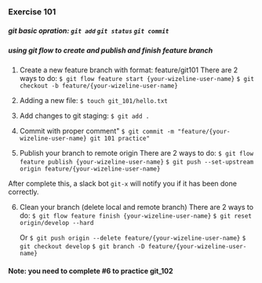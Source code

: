 ### Exercise 101 
##### git basic opration: `git add` `git status` `git commit`
##### using git flow to create and publish and finish feature branch


1. Create a new feature branch with format: feature/git101
	There are 2 ways to do:
	```$ git flow feature start {your-wizeline-user-name}```
	```$ git checkout -b feature/{your-wizeline-user-name}```

2. Adding a new file:
	```$ touch git_101/hello.txt```

3. Add changes to git staging:
	```$ git add .```

4. Commit with proper comment"
	```$ git commit -m "feature/{your-wizeline-user-name} git 101 practice"```

5. Publish your branch to remote origin
	There are 2 ways to do:
	```$ git flow feature publish {your-wizeline-user-name}```
	```$ git push --set-upstream origin feature/{your-wizeline-user-name}```

After complete this, a slack bot `git-x` will notify you if it has been done correctly.

6. Clean your branch (delete local and remote branch)
	There are 2 ways to do:
	```$ git flow feature finish {your-wizeline-user-name}```
	```$ git reset origin/develop --hard```

	Or
	```$ git push origin --delete feature/{your-wizeline-user-name}```
	```$ git checkout develop```
	```$ git branch -D feature/{your-wizeline-user-name}```
	
#### Note: you need to complete #6 to practice git_102
